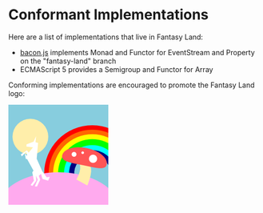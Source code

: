 # Conformant Implementations

Here are a list of implementations that live in Fantasy Land:

* [bacon.js](https://github.com/raimohanska/bacon.js) implements
  Monad and Functor for EventStream and Property on the "fantasy-land" branch
* ECMAScript 5 provides a Semigroup and Functor for Array

Conforming implementations are encouraged to promote the Fantasy Land logo:

![](logo.png)
